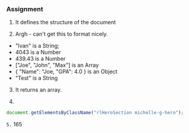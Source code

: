 ### Assignment

1. It defines the structure of the document

2. Argh - can't get this to format nicely.
- "Ivan" is a String; 
- 4043 is a Number
-  439.43 is a Number
- ["Joe", "John", "Max"] is an Array
- { "Name": "Joe, "GPA": 4.0 } is an Object
- "Test" is a String

3. It returns an array.

4.
```javascript
document.getElementsByClassName("rlHeroSection michelle-g-hero");
```

`5.` 165
